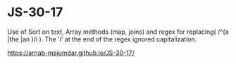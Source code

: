 # JS-30-17

Use of Sort on text, Array methods (map, joins) and regex for replacing( /^(a |the |an )/i ). The 'i' at the end of the regex ignored capitalization. 

https://arnab-majumdar.github.io/JS-30-17/

